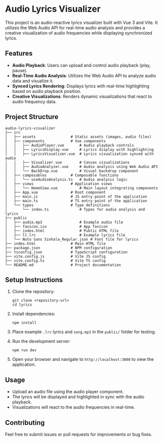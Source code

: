 # Audio Lyrics Visualizer

This project is an audio-reactive lyrics visualizer built with Vue 3 and Vite. It utilizes the Web Audio API for real-time audio analysis and provides a creative visualization of audio frequencies while displaying synchronized lyrics.

## Features

- **Audio Playback**: Users can upload and control audio playback (play, pause).
- **Real-Time Audio Analysis**: Utilizes the Web Audio API to analyze audio data and visualize it.
- **Synced Lyrics Rendering**: Displays lyrics with real-time highlighting based on audio playback position.
- **Creative Visualizations**: Renders dynamic visualizations that react to audio frequency data.

## Project Structure

```
audio-lyrics-visualizer
├── src
│   ├── assets                # Static assets (images, audio files)
│   ├── components            # Vue components
│   │   ├── AudioPlayer.vue       # Audio playback controls
│   │   ├── LyricsDisplay.vue     # Lyrics display with highlighting
│   │   ├── LyricsVisualizer.vue  # Lyrics visualization synced with audio
│   │   ├── Visualizer.vue        # Canvas visualizations
│   │   ├── AudioAnalyzer.vue     # Audio analysis using Web Audio API
│   │   └── BackDrop.vue          # Visual backdrop component
│   ├── composables           # Composable functions
│   │   └── useAudioAnalysis.ts   # Audio analysis logic
│   ├── views                 # Application views
│   │   └── HomeView.vue          # Main layout integrating components
│   ├── App.vue               # Root component
│   ├── main.js               # JS entry point of the application
│   ├── main.ts               # TS entry point of the application
│   └── types                 # Type definitions
│       └── index.ts              # Types for audio analysis and lyrics
├── public
│   ├── audio.mp3                 # Example audio file
│   ├── favicon.ico               # App favicon
│   ├── index.html                # Public HTML file
│   ├── ll.lrc                    # Example lyrics file
│   └── Noto Sans Sinhala_Regular.json # Font file for lyrics
├── index.html                # Main HTML file
├── package.json              # NPM configuration
├── tsconfig.json             # TypeScript configuration
├── vite.config.js            # Vite JS config
├── vite.config.ts            # Vite TS config
└── README.md                 # Project documentation
```

## Setup Instructions

1. Clone the repository:
   ```
   git clone <repository-url>
   cd lyrics
   ```

2. Install dependencies:
   ```
   npm install
   ```

3. Place example `.lrc` lyrics and `song.mp3` in the `public/` folder for testing.

4. Run the development server:
   ```
   npm run dev
   ```

5. Open your browser and navigate to `http://localhost:3000` to view the application.

## Usage

- Upload an audio file using the audio player component.
- The lyrics will be displayed and highlighted in sync with the audio playback.
- Visualizations will react to the audio frequencies in real-time.

## Contributing

Feel free to submit issues or pull requests for improvements or bug fixes.